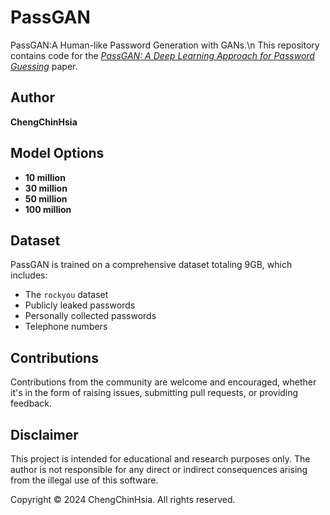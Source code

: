 # PassGAN
PassGAN:A Human-like Password Generation with GANs.\n
This repository contains code for the [_PassGAN: A Deep Learning Approach for Password Guessing_](https://arxiv.org/abs/1709.00440) paper. 

## Author
**ChengChinHsia**

## Model Options
- **10 million**
- **30 million**
- **50 million**
- **100 million**

## Dataset
PassGAN is trained on a comprehensive dataset totaling 9GB, which includes:
- The `rockyou` dataset
- Publicly leaked passwords
- Personally collected passwords
- Telephone numbers

## Contributions
Contributions from the community are welcome and encouraged, whether it's in the form of raising issues, submitting pull requests, or providing feedback.

## Disclaimer
This project is intended for educational and research purposes only. The author is not responsible for any direct or indirect consequences arising from the illegal use of this software.

Copyright © 2024 ChengChinHsia. All rights reserved.
